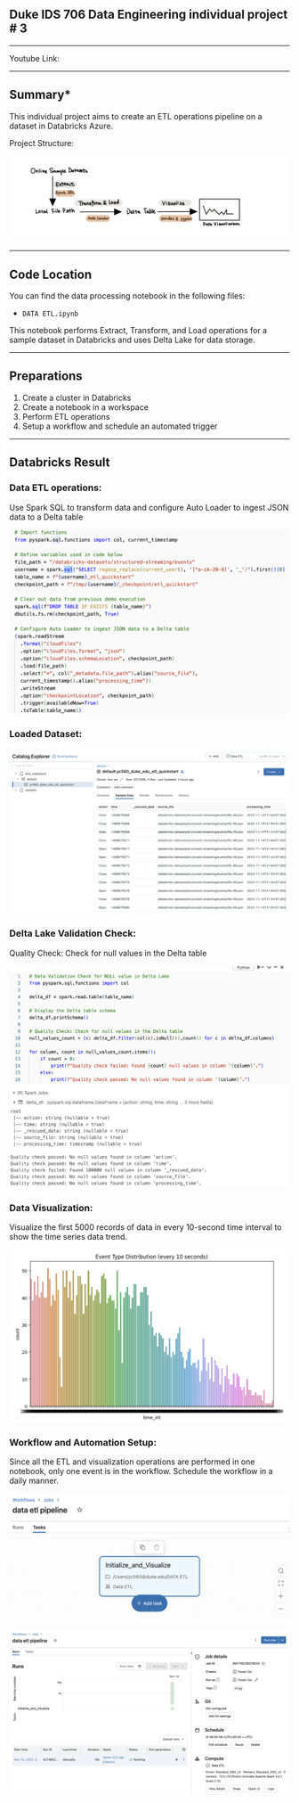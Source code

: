 ## Duke IDS 706 Data Engineering individual project # 3
---

Youtube Link: 


---

## Summary*

This individual project aims to create an ETL operations pipeline on a dataset in Databricks Azure.

Project Structure:

![structure](<img/str.jpeg>)


---
## Code Location

You can find the data processing notebook in the following files:
- `DATA ETL.ipynb`

This notebook performs Extract, Transform, and Load operations for a sample dataset in Databricks and uses Delta Lake for data storage.

---

## Preparations

1. Create a cluster in Databricks
2. Create a notebook in a workspace
3. Perform ETL operations
4. Setup a workflow and schedule an automated trigger

---

## Databricks Result

### Data ETL operations:
Use Spark SQL to transform data and configure Auto Loader to ingest JSON data to a Delta table

![DATA ETL](<img/data_etl.png>)

### Loaded Dataset:

![DATA LOADED](<img/data_loaded.png>)

### Delta Lake Validation Check:

Quality Check: Check for null values in the Delta table

![Validation Check](<img/validation_check.png>)

### Data Visualization:

Visualize the first 5000 records of data in every 10-second time interval to show the time series data trend.

![Data Visualization](<img/data_visualize.png>)

### Workflow and Automation Setup:

Since all the ETL and visualization operations are performed in one notebook, only one event is in the workflow.
Schedule the workflow in a daily manner.

![Workflow](<img/single_work.png>)

![scheduled](<img/workflow_scheduled.png>)


